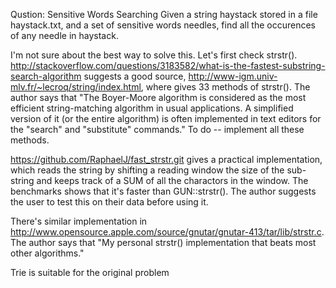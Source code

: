Qustion: Sensitive Words Searching
Given a string haystack stored in a file haystack.txt, and a set of sensitive words needles, find all the occurences of any needle in haystack.

I'm not sure about the best way to solve this. Let's first check strstr().
http://stackoverflow.com/questions/3183582/what-is-the-fastest-substring-search-algorithm suggests a good source, http://www-igm.univ-mlv.fr/~lecroq/string/index.html, where gives 33 methods of strstr(). The author says that "The Boyer-Moore algorithm is considered as the most efficient string-matching algorithm in usual applications. A simplified version of it (or the entire algorithm) is often implemented in text editors for the "search" and "substitute" commands." To do -- implement all these methods.

https://github.com/RaphaelJ/fast_strstr.git gives a practical implementation, which reads the string by shifting a reading window the size of the sub-string and keeps track of a SUM of all the charactors in the window. The benchmarks shows that it's faster than GUN::strstr(). The author suggests the user to test this on their data before using it.

There's similar implementation in http://www.opensource.apple.com/source/gnutar/gnutar-413/tar/lib/strstr.c. The author says that "My personal strstr() implementation that beats most other algorithms."

Trie is suitable for the original problem
